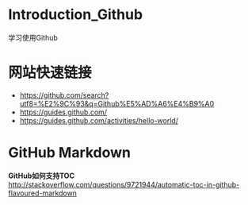 # Introduction_Github #
学习使用Github

# 网站快速链接 #
- https://github.com/search?utf8=%E2%9C%93&q=Github%E5%AD%A6%E4%B9%A0
- https://guides.github.com/
- https://guides.github.com/activities/hello-world/


# GitHub Markdown #

__GitHub如何支持TOC__
http://stackoverflow.com/questions/9721944/automatic-toc-in-github-flavoured-markdown  
